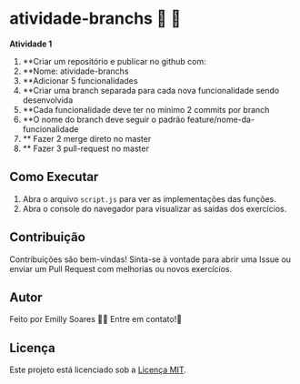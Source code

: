 # atividade-branchs 🚀 🚀

**Atividade 1**
1. **Criar um repositório e publicar no github com:
2. **Nome: atividade-branchs
3. **Adicionar 5 funcionalidades
4. **Criar uma branch separada para cada nova funcionalidade sendo desenvolvida
5. **Cada funcionalidade deve ter no mínimo 2 commits por branch
6. **O nome do branch deve seguir o padrão feature/nome-da-funcionalidade
7. ** Fazer 2 merge direto no master
8. ** Fazer 3 pull-request no master

## Como Executar

1. Abra o arquivo `script.js` para ver as implementações das funções.
2. Abra o console do navegador para visualizar as saídas dos exercícios.

## Contribuição

Contribuições são bem-vindas! Sinta-se à vontade para abrir uma Issue ou enviar um Pull Request com melhorias ou novos exercícios.

## Autor
Feito por Emilly Soares 👋🏽 Entre em contato!🚀

## Licença

Este projeto está licenciado sob a [Licença MIT](LICENSE).
